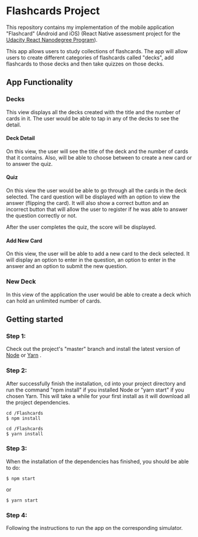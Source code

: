 # Flashcards Project

This repository contains my implementation of the mobile application "Flashcard" (Android and iOS) (React Native assessment project for the [Udacity React Nanodegree Program](https://www.udacity.com/course/react-nanodegree--nd019)).

This app allows users to study collections of flashcards. The app will allow users to create different categories of flashcards called "decks", add flashcards to those decks and then take quizzes on those decks.

## App Functionality

### Decks

This view displays all the decks created with the title and the number of cards in it.
The user would be able to tap in any of the decks to see the detail.

#### Deck Detail

On this view, the user will see the title of the deck and the number of cards that it contains. Also, will be able to choose between to create a new card or to answer the quiz.

#### Quiz

On this view the user would be able to go through all the cards in the deck selected. The card question will be displayed with an option to view the answer (flipping the card). It will also show a correct button and an incorrect button that will allow the user to register if he was able to answer the question correctly or not.

After the user completes the quiz, the score will be displayed.

#### Add New Card

On this view, the user will be able to add a new card to the deck selected. It will display an option to enter in the question, an option to enter in the answer and an option to submit the new question.


### New Deck

In this view of the application the user would be able to create a deck which can hold an unlimited number of cards.

## Getting started

### Step 1:
Check out the project's "master" branch and install the latest version of [Node](https://nodejs.org/) or [Yarn](https://yarnpkg.com/en/docs/install) .

### Step 2:

After successfully finish the installation, cd into your project directory and run the command "npm install" if you installed Node or "yarn start" if you chosen Yarn. This will take a while for your first install as it will download all the project dependencies.

```
cd /Flashcards
$ npm install
```

```
cd /Flashcards
$ yarn install
```

### Step 3:
When the installation of the dependencies has finished, you should be able to do:

```
$ npm start
```

or

```
$ yarn start
```

### Step 4:
Following the instructions to run the app on the corresponding simulator.
